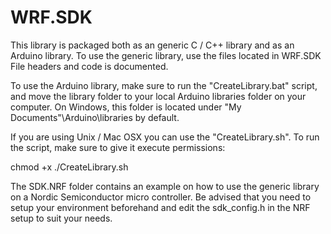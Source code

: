 # WRF.SDK

This library is packaged both as an generic C / C++ library and as an Arduino library.
To use the generic library, use the files located in WRF.SDK
File headers and code is documented.

To use the Arduino library, make sure to run the "CreateLibrary.bat" script, and move the
library folder to your local Arduino libraries folder on your computer. On Windows, this folder is
located under "My Documents"\Arduino\libraries by default. 

If you are using Unix / Mac OSX you can use the "CreateLibrary.sh".
To run the script, make sure to give it execute permissions:
  
  chmod +x ./CreateLibrary.sh
  
The SDK.NRF folder contains an example on how to use the generic library on a Nordic Semiconductor micro controller.
Be advised that you need to setup your environment beforehand and edit the sdk_config.h in the NRF setup to suit your needs.
